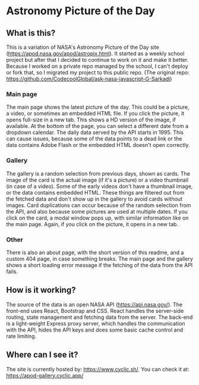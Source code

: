# Astronomy Picture of the Day
## What is this?
This is a variation of NASA's Astronomy Picture of the Day site (https://apod.nasa.gov/apod/astropix.html). It started as a weekly school project but after that I decided to continue to work on it and make it better. Because I worked on a private repo managed by the school, I can't deploy or fork that, so I migrated my project to this public repo. (The original repo: https://github.com/CodecoolGlobal/ask-nasa-javascript-G-Sarkadi)<br />
### Main page
The main page shows the latest picture of the day. This could be a picture, a video, or sometimes an embedded HTML file. If you click the picture, it opens full-size in a new tab. This shows a HD version of the image, if available. At the bottom of the page, you can select a different date from a dropdown calendar. The daily data served by the API starts in 1995. This can cause issues, because some of the data points to a dead link or the data contains Adobe Flash or the embedded HTML doesn't open correctly.<br />
### Gallery
The gallery is a random selection from previous days, shown as cards. The image of the card is the actual image (if it's a picture) or a video thumbnail (in case of a video). Some of the early videos don't have a thumbnail image, or the data contains embedded HTML. These things are filtered out from the fetched data and don't show up in the gallery to avoid cards without images. Card duplications can occur because of the random selection from the API, and also because some pictures are used at multiple dates. If you click on the card, a modal window pops up, with similar information like on the main page. Again, if you click on the picture, it opens in a new tab.<br />
### Other
There is also an about page, with the short version of this readme, and a custom 404 page, in case something breaks. The main page and the gallery shows a short loading error message if the fetching of the data from the API fails.

## How is it working?
The source of the data is an open NASA API (https://api.nasa.gov/). The front-end uses React, Bootstrap and CSS. React handles the server-side routing, state management and fetching data from the server. The back-end is a light-weight Express proxy server, which handles the communication with the API, hides the API keys and does some basic cache control and rate limiting.

## Where can I see it?
The site is currently hosted by: https://www.cyclic.sh/. You can check it at: https://apod-gallery.cyclic.app/
